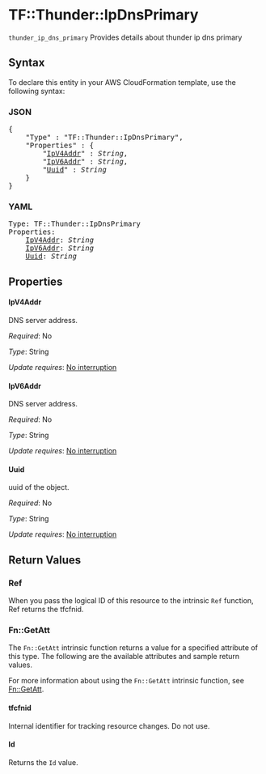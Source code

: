 # TF::Thunder::IpDnsPrimary

`thunder_ip_dns_primary` Provides details about thunder ip dns primary

## Syntax

To declare this entity in your AWS CloudFormation template, use the following syntax:

### JSON

<pre>
{
    "Type" : "TF::Thunder::IpDnsPrimary",
    "Properties" : {
        "<a href="#ipv4addr" title="IpV4Addr">IpV4Addr</a>" : <i>String</i>,
        "<a href="#ipv6addr" title="IpV6Addr">IpV6Addr</a>" : <i>String</i>,
        "<a href="#uuid" title="Uuid">Uuid</a>" : <i>String</i>
    }
}
</pre>

### YAML

<pre>
Type: TF::Thunder::IpDnsPrimary
Properties:
    <a href="#ipv4addr" title="IpV4Addr">IpV4Addr</a>: <i>String</i>
    <a href="#ipv6addr" title="IpV6Addr">IpV6Addr</a>: <i>String</i>
    <a href="#uuid" title="Uuid">Uuid</a>: <i>String</i>
</pre>

## Properties

#### IpV4Addr

DNS server address.

_Required_: No

_Type_: String

_Update requires_: [No interruption](https://docs.aws.amazon.com/AWSCloudFormation/latest/UserGuide/using-cfn-updating-stacks-update-behaviors.html#update-no-interrupt)

#### IpV6Addr

DNS server address.

_Required_: No

_Type_: String

_Update requires_: [No interruption](https://docs.aws.amazon.com/AWSCloudFormation/latest/UserGuide/using-cfn-updating-stacks-update-behaviors.html#update-no-interrupt)

#### Uuid

uuid of the object.

_Required_: No

_Type_: String

_Update requires_: [No interruption](https://docs.aws.amazon.com/AWSCloudFormation/latest/UserGuide/using-cfn-updating-stacks-update-behaviors.html#update-no-interrupt)

## Return Values

### Ref

When you pass the logical ID of this resource to the intrinsic `Ref` function, Ref returns the tfcfnid.

### Fn::GetAtt

The `Fn::GetAtt` intrinsic function returns a value for a specified attribute of this type. The following are the available attributes and sample return values.

For more information about using the `Fn::GetAtt` intrinsic function, see [Fn::GetAtt](https://docs.aws.amazon.com/AWSCloudFormation/latest/UserGuide/intrinsic-function-reference-getatt.html).

#### tfcfnid

Internal identifier for tracking resource changes. Do not use.

#### Id

Returns the <code>Id</code> value.


